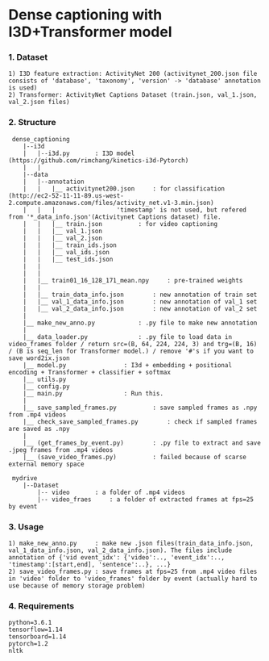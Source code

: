 # Dense captioning with I3D+Transformer model

### 1. Dataset
    1) I3D feature extraction: ActivityNet 200 (activitynet_200.json file consists of 'database', 'taxonomy', 'version' -> 'database' annotation is used)
    2) Transformer: ActivityNet Captions Dataset (train.json, val_1.json, val_2.json files)


### 2. Structure

     dense_captioning
        |--i3d
        |   |--i3d.py		: I3D model (https://github.com/rimchang/kinetics-i3d-Pytorch)
        |   |
        |--data
        |   |--annotation
        |   |	|__ activitynet200.json		: for classification (http://ec2-52-11-11-89.us-west-2.compute.amazonaws.com/files/activity_net.v1-3.min.json)
        |   |	|				  'timestamp' is not used, but refered from '*_data_info.json'(Activitynet Captions dataset) file.
        |   |	|__ train.json			: for video captioning
        |   |	|__ val_1.json
        |   |	|__ val_2.json
        |   |	|__ train_ids.json
        |   |	|__ val_ids.json
        |   |	|__ test_ids.json
        |   |
        |   |
        |   |__ train01_16_128_171_mean.npy		: pre-trained weights
        |   |
        |   |__ train_data_info.json		: new annotation of train set
        |   |__ val_1_data_info.json		: new annotation of val_1 set
        |   |__ val_2_data_info.json		: new annotation of val_2 set 
        |
        |__ make_new_anno.py			: .py file to make new annotation
        |
        |__ data_loader.py				: .py file to load data in video_frames folder / return src=(B, 64, 224, 224, 3) and trg=(B, 16) / (B is seq_len for Transformer model.) / remove '#'s if you want to save word2ix.json
        |__ model.py				: I3d + embedding + positional encoding + Transformer + classifier + softmax
        |__ utils.py
        |__ config.py
        |__ main.py					: Run this.
        |
        |__ save_sampled_frames.py			: save sampled frames as .npy from .mp4 videos
        |__ check_save_sampled_frames.py		: check if sampled frames are saved as .npy
        |
        |__ (get_frames_by_event.py)		: .py file to extract and save .jpeg frames from .mp4 videos
        |__ (save_video_frames.py)			: failed because of scarse external memory space

     mydrive
        |--Dataset
            |-- video		: a folder of .mp4 videos
            |-- video_fraes		: a folder of extracted frames at fps=25 by event

### 3. Usage
    1) make_new_anno.py		: make new .json files(train_data_info.json, val_1_data_info.json, val_2_data_info.json). The files include annotation of {'vid event_idx': {'video':.., 'event_idx':.., 'timestamp':[start,end], 'sentence':..}, ...}
    2) save_video_frames.py	: save frames at fps=25 from .mp4 video files in 'video' folder to 'video_frames' folder by event (actually hard to use because of memory storage problem)


### 4. Requirements
    python=3.6.1
    tensorflow=1.14
    tensorboard=1.14
    pytorch=1.2
    nltk


